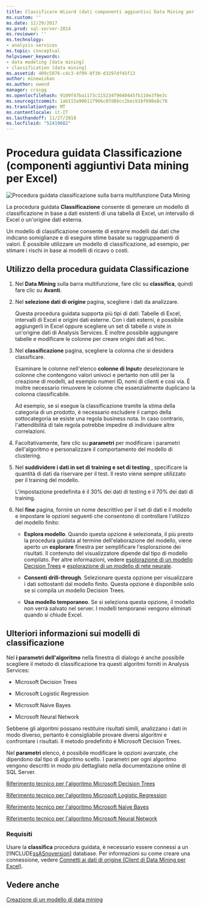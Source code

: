 ```yaml
---
title: Classificare Wizard (dati componenti aggiuntivi Data Mining per Excel) | Microsoft Docs
ms.custom: ''
ms.date: 12/29/2017
ms.prod: sql-server-2014
ms.reviewer: ''
ms.technology:
- analysis-services
ms.topic: conceptual
helpviewer_keywords:
- data modeling [data mining]
- classification [data mining]
ms.assetid: 409c5076-c4c3-4f09-8f30-d3297df45f13
author: minewiskan
ms.author: owend
manager: craigg
ms.openlocfilehash: 9109f47ba1173c115234f9040445fb110e3f0e3c
ms.sourcegitcommit: 1ab115a906117966c07d89cc2becb1bf690e8c78
ms.translationtype: MT
ms.contentlocale: it-IT
ms.lasthandoff: 11/27/2018
ms.locfileid: "52419682"
---
```

# <a name="classify-wizard-data-mining-add-ins-for-excel"></a>Procedura guidata Classificazione (componenti aggiuntivi Data mining per Excel)
  ![Procedura guidata classificazione sulla barra multifunzione Data Mining](media/dmc-classify.gif "procedura guidata classificazione sulla barra multifunzione Data Mining")  
  
 La procedura guidata **Classificazione** consente di generare un modello di classificazione in base a dati esistenti di una tabella di Excel, un intervallo di Excel o un'origine dati esterna.  
  
 Un modello di classificazione consente di estrarre modelli dai dati che indicano somiglianze e di eseguire stime basate su raggruppamenti di valori. È possibile utilizzare un modello di classificazione, ad esempio, per stimare i rischi in base ai modelli di ricavo o costi.  
  
## <a name="using-the-classify-wizard"></a>Utilizzo della procedura guidata Classificazione  
  
1.  Nel **Data Mining** sulla barra multifunzione, fare clic su **classifica**, quindi fare clic su **Avanti**.  
  
2.  Nel **selezione dati di origine** pagina, scegliere i dati da analizzare.  
  
     Questa procedura guidata supporta più tipi di dati: Tabelle di Excel, intervalli di Excel e origini dati esterne. Con i dati esterni, è possibile aggiungerli in Excel oppure scegliere un set di tabelle o viste in un'origine dati di Analysis Services. È inoltre possibile aggiungere tabelle e modificare le colonne per creare origini dati ad hoc.  
  
3.  Nel **classificazione** pagina, scegliere la colonna che si desidera classificare.  
  
     Esaminare le colonne nell'elenco **colonne di Input**e deselezionare le colonne che contengono valori univoci e pertanto non utili per la creazione di modelli, ad esempio numeri ID, nomi di clienti e così via. È inoltre necessario rimuovere le colonne che essenzialmente duplicano la colonna classificabile.  
  
     Ad esempio, se si esegue la classificazione tramite la stima della categoria di un prodotto, è necessario escludere il campo della sottocategoria se esiste una regola business nota. In caso contrario, l'attendibilità di tale regola potrebbe impedire di individuare altre correlazioni.  
  
4.  Facoltativamente, fare clic su **parametri** per modificare i parametri dell'algoritmo e personalizzare il comportamento del modello di clustering.  
  
5.  Nel **suddividere i dati in set di training e set di testing** , specificare la quantità di dati da riservare per il test. Il resto viene sempre utilizzato per il training del modello.  
  
     L'impostazione predefinita è il 30% dei dati di testing e il 70% dei dati di training.  
  
6.  Nel **fine** pagina, fornire un nome descrittivo per il set di dati e il modello e impostare le opzioni seguenti che consentono di controllare l'utilizzo del modello finito:  
  
    -   **Esplora modello**. Quando questa opzione è selezionata, il più presto la procedura guidata al termine dell'elaborazione del modello, viene aperto un **esplorare** finestra per semplificare l'esplorazione dei risultati. Il contenuto del visualizzatore dipende dal tipo di modello compilato. Per altre informazioni, vedere [esplorazione di un modello Decision Trees](browsing-a-decision-trees-model.md) e [esplorazione di un modello di rete neurale](browsing-a-neural-network-model.md).  
  
    -   **Consenti drill-through**. Selezionare questa opzione per visualizzare i dati sottostanti dal modello finito. Questa opzione è disponibile solo se si compila un modello Decision Trees.  
  
    -   **Usa modello temporaneo**. Se si seleziona questa opzione, il modello non verrà salvato nel server. I modelli temporanei vengono eliminati quando si chiude Excel.  
  
## <a name="more-about-classification-models"></a>Ulteriori informazioni sui modelli di classificazione  
 Nel **i parametri dell'algoritmo** nella finestra di dialogo è anche possibile scegliere il metodo di classificazione tra questi algoritmi forniti in Analysis Services:  
  
-   Microsoft Decision Trees  
  
-   Microsoft Logistic Regression  
  
-   Microsoft Naive Bayes  
  
-   Microsoft Neural Network  
  
 Sebbene gli algoritmi possano restituire risultati simili, analizzano i dati in modo diverso, pertanto è consigliabile provare diversi algoritmi e confrontare i risultati. Il metodo predefinito è Microsoft Decision Trees.  
  
 Nel **parametri** elenco, è possibile modificare le opzioni avanzate, che dipendono dal tipo di algoritmo scelto. I parametri per ogni algoritmo vengono descritti in modo più dettagliato nella documentazione online di SQL Server.  
  
 [Riferimento tecnico per l'algoritmo Microsoft Decision Trees](data-mining/microsoft-decision-trees-algorithm-technical-reference.md)  
  
 [Riferimento tecnico per l'algoritmo Microsoft Logistic Regression](data-mining/microsoft-logistic-regression-algorithm-technical-reference.md)  
  
 [Riferimento tecnico per l'algoritmo Microsoft Naive Bayes](data-mining/microsoft-naive-bayes-algorithm-technical-reference.md)  
  
 [Riferimento tecnico per l'algoritmo Microsoft Neural Network](data-mining/microsoft-neural-network-algorithm-technical-reference.md)  
  
### <a name="requirements"></a>Requisiti  
 Usare la **classifica** procedura guidata, è necessario essere connessi a un [!INCLUDE[ssASnoversion](../includes/ssasnoversion-md.md)] database. Per informazioni su come creare una connessione, vedere [Connetti ai dati di origine &#40;Client di Data Mining per Excel&#41;](connect-to-source-data-data-mining-client-for-excel.md).  
  
## <a name="see-also"></a>Vedere anche  
 [Creazione di un modello di data mining](creating-a-data-mining-model.md)  
  
  
